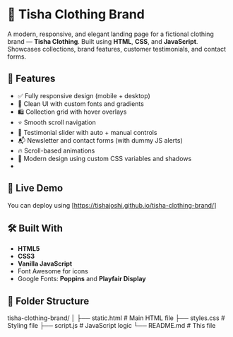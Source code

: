 # 🧵 Tisha Clothing Brand

A modern, responsive, and elegant landing page for a fictional clothing brand — **Tisha Clothing**. Built using **HTML**, **CSS**, and **JavaScript**. Showcases collections, brand features, customer testimonials, and contact forms.

## 🌟 Features

- ✅ Fully responsive design (mobile + desktop)
- 🎨 Clean UI with custom fonts and gradients
- 🛍️ Collection grid with hover overlays
- ⭐ Smooth scroll navigation
- 💬 Testimonial slider with auto + manual controls
- 📬 Newsletter and contact forms (with dummy JS alerts)
- 🔥 Scroll-based animations
- 🌙 Modern design using custom CSS variables and shadows
- 

## 🚀 Live Demo

You can deploy using [https://tishajoshi.github.io/tisha-clothing-brand/]

## 🛠️ Built With

- **HTML5**
- **CSS3**
- **Vanilla JavaScript**
- Font Awesome for icons
- Google Fonts: **Poppins** and **Playfair Display**

## 📁 Folder Structure

tisha-clothing-brand/
│
├── static.html # Main HTML file
├── styles.css # Styling file
├── script.js # JavaScript logic
└── README.md # This file



